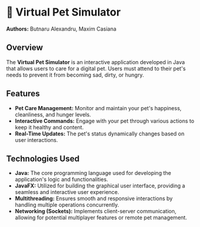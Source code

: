 # 🐾 Virtual Pet Simulator

**Authors:** Butnaru Alexandru, Maxim Casiana 

## Overview

The **Virtual Pet Simulator** is an interactive application developed in Java that allows users to care for a digital pet. Users must attend to their pet's needs to prevent it from becoming sad, dirty, or hungry.

## Features

- **Pet Care Management:** Monitor and maintain your pet's happiness, cleanliness, and hunger levels.
- **Interactive Commands:** Engage with your pet through various actions to keep it healthy and content.
- **Real-Time Updates:** The pet's status dynamically changes based on user interactions.

## Technologies Used

- **Java:** The core programming language used for developing the application's logic and functionalities.
- **JavaFX:** Utilized for building the graphical user interface, providing a seamless and interactive user experience.
- **Multithreading:** Ensures smooth and responsive interactions by handling multiple operations concurrently.
- **Networking (Sockets):** Implements client-server communication, allowing for potential multiplayer features or remote pet management.
